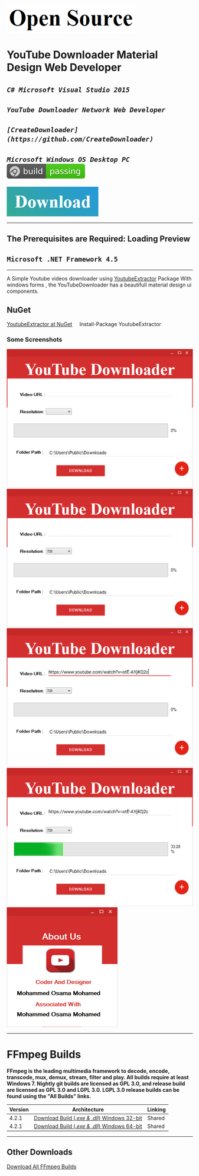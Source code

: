  [![Build YouTube Downloader](OpenSource.now.png)](https://github.com/Amine-Smahi/MaterialDesign-YouTubeDownloader)

# YouTube Downloader Material Design Web Developer
## *`C# Microsoft Visual Studio 2015`* <!--## *`C# Microsoft Visual Studio (2017&2015&2013)`*-->
## *`YouTube Downloader Network Web Developer`*
## *`[CreateDownloader](https://github.com/CreateDownloader)`*
## ***``Microsoft Windows OS Desktop PC``*** [![Build Status](Build.svg)](https://github.com/CreateDownloader/YouTubeDownloader-MaterialDesign/)
 [![Build YouTube Downloader](https://raw.githubusercontent.com/CreateDownloader/KugouDownloader/master/Download.PNG)](https://github.com/CreateDownloader/YouTubeDownloader-MaterialDesign/releases/tag/Debug)

***
## The Prerequisites are Required: Loading Preview   
## **`Microsoft .NET Framework 4.5`**
***
A Simple Youtube videos downloader using <a href="https://www.nuget.org/packages/YoutubeExtractor" >YoutubeExtractor</a> Package With windows forms , the YouTubeDownloader has a beautifull material design ui components.

## NuGet
[YoutubeExtractor at NuGet](http://nuget.org/packages/YoutubeExtractor)
    Install-Package YoutubeExtractor
### Some Screenshots
![Material design youtube downloader c#](1.PNG)
![Material design youtube downloader c#](2.PNG)
![Material design youtube downloader c#](3.PNG)
![Material design youtube downloader c#](4.PNG)
![Material design youtube downloader c#](5.PNG)

***
# FFmpeg Builds
**FFmpeg is the leading multimedia framework to decode, encode, transcode, mux, demux, stream, filter and play. All builds require at least Windows 7. Nightly git builds are licensed as GPL 3.0, and release build are licensed as GPL 3.0 and LGPL 3.0. LGPL 3.0 release builds can be found using the "All Builds" links.**

| Version | Architecture | Linking |
|---------|--------------|---------|
|  4.2.1  | [Download Build  (*.exe & .dll*) Windows 32-bit](https://ffmpeg.zeranoe.com/builds/win32/shared/ffmpeg-4.2.1-win32-shared.zip) |  Shared |
|  4.2.1  | [Download Build  (*.exe & .dll*) Windows 64-bit](https://ffmpeg.zeranoe.com/builds/win64/shared/ffmpeg-4.2.1-win64-shared.zip) |  Shared |





***
## Other Downloads
[Download All FFmpeg Builds](https://ffmpeg.zeranoe.com/builds/#)
